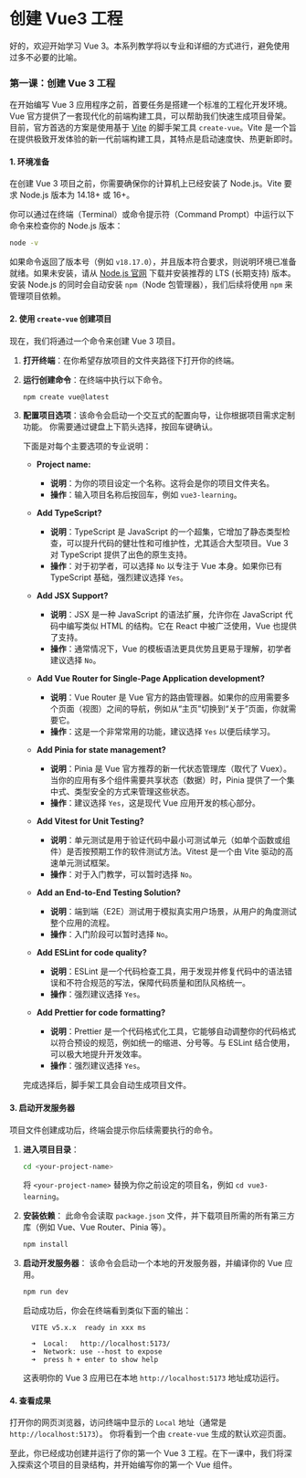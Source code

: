 # 创建 Vue3 工程

好的，欢迎开始学习 Vue 3。本系列教学将以专业和详细的方式进行，避免使用过多不必要的比喻。

### **第一课：创建 Vue 3 工程**

在开始编写 Vue 3 应用程序之前，首要任务是搭建一个标准的工程化开发环境。Vue 官方提供了一套现代化的前端构建工具，可以帮助我们快速生成项目骨架。目前，官方首选的方案是使用基于 [Vite](https://vitejs.dev/) 的脚手架工具 `create-vue`。Vite 是一个旨在提供极致开发体验的新一代前端构建工具，其特点是启动速度快、热更新即时。

#### **1. 环境准备**

在创建 Vue 3 项目之前，你需要确保你的计算机上已经安装了 Node.js。Vite 要求 Node.js 版本为 14.18+ 或 16+。

你可以通过在终端（Terminal）或命令提示符（Command Prompt）中运行以下命令来检查你的 Node.js 版本：

```bash
node -v
```

如果命令返回了版本号（例如 `v18.17.0`），并且版本符合要求，则说明环境已准备就绪。如果未安装，请从 [Node.js 官网](https://nodejs.org/) 下载并安装推荐的 LTS (长期支持) 版本。 安装 Node.js 的同时会自动安装 `npm`（Node 包管理器），我们后续将使用 `npm` 来管理项目依赖。

#### **2. 使用 `create-vue` 创建项目**

现在，我们将通过一个命令来创建 Vue 3 项目。

1.  **打开终端**：在你希望存放项目的文件夹路径下打开你的终端。

2.  **运行创建命令**：在终端中执行以下命令。

    ```bash
    npm create vue@latest
    ```

3.  **配置项目选项**：该命令会启动一个交互式的配置向导，让你根据项目需求定制功能。 你需要通过键盘上下箭头选择，按回车键确认。

    下面是对每个主要选项的专业说明：

    *   **Project name:**
        *   **说明**：为你的项目设定一个名称。这将会是你的项目文件夹名。
        *   **操作**：输入项目名称后按回车，例如 `vue3-learning`。

    *   **Add TypeScript?**
        *   **说明**：TypeScript 是 JavaScript 的一个超集，它增加了静态类型检查，可以提升代码的健壮性和可维护性，尤其适合大型项目。Vue 3 对 TypeScript 提供了出色的原生支持。
        *   **操作**：对于初学者，可以选择 `No` 以专注于 Vue 本身。如果你已有 TypeScript 基础，强烈建议选择 `Yes`。

    *   **Add JSX Support?**
        *   **说明**：JSX 是一种 JavaScript 的语法扩展，允许你在 JavaScript 代码中编写类似 HTML 的结构。它在 React 中被广泛使用，Vue 也提供了支持。
        *   **操作**：通常情况下，Vue 的模板语法更具优势且更易于理解，初学者建议选择 `No`。

    *   **Add Vue Router for Single-Page Application development?**
        *   **说明**：Vue Router 是 Vue 官方的路由管理器。如果你的应用需要多个页面（视图）之间的导航，例如从“主页”切换到“关于”页面，你就需要它。
        *   **操作**：这是一个非常常用的功能，建议选择 `Yes` 以便后续学习。

    *   **Add Pinia for state management?**
        *   **说明**：Pinia 是 Vue 官方推荐的新一代状态管理库（取代了 Vuex）。当你的应用有多个组件需要共享状态（数据）时，Pinia 提供了一个集中式、类型安全的方式来管理这些状态。
        *   **操作**：建议选择 `Yes`，这是现代 Vue 应用开发的核心部分。

    *   **Add Vitest for Unit Testing?**
        *   **说明**：单元测试是用于验证代码中最小可测试单元（如单个函数或组件）是否按预期工作的软件测试方法。Vitest 是一个由 Vite 驱动的高速单元测试框架。
        *   **操作**：对于入门教学，可以暂时选择 `No`。

    *   **Add an End-to-End Testing Solution?**
        *   **说明**：端到端（E2E）测试用于模拟真实用户场景，从用户的角度测试整个应用的流程。
        *   **操作**：入门阶段可以暂时选择 `No`。

    *   **Add ESLint for code quality?**
        *   **说明**：ESLint 是一个代码检查工具，用于发现并修复代码中的语法错误和不符合规范的写法，保障代码质量和团队风格统一。
        *   **操作**：强烈建议选择 `Yes`。

    *   **Add Prettier for code formatting?**
        *   **说明**：Prettier 是一个代码格式化工具，它能够自动调整你的代码格式以符合预设的规范，例如统一的缩进、分号等。与 ESLint 结合使用，可以极大地提升开发效率。
        *   **操作**：强烈建议选择 `Yes`。

    完成选择后，脚手架工具会自动生成项目文件。

#### **3. 启动开发服务器**

项目文件创建成功后，终端会提示你后续需要执行的命令。

1.  **进入项目目录**：

    ```bash
    cd <your-project-name> 
    ```
    将 `<your-project-name>` 替换为你之前设定的项目名，例如 `cd vue3-learning`。

2.  **安装依赖**：
    此命令会读取 `package.json` 文件，并下载项目所需的所有第三方库（例如 Vue、Vue Router、Pinia 等）。

    ```bash
    npm install
    ```

3.  **启动开发服务器**：
    该命令会启动一个本地的开发服务器，并编译你的 Vue 应用。

    ```bash
    npm run dev
    ```

    启动成功后，你会在终端看到类似下面的输出：

    ```
      VITE v5.x.x  ready in xxx ms
    
      ➜  Local:   http://localhost:5173/
      ➜  Network: use --host to expose
      ➜  press h + enter to show help
    ```

    这表明你的 Vue 3 应用已在本地 `http://localhost:5173` 地址成功运行。

#### **4. 查看成果**

打开你的网页浏览器，访问终端中显示的 `Local` 地址（通常是 `http://localhost:5173`）。 你将看到一个由 `create-vue` 生成的默认欢迎页面。

至此，你已经成功创建并运行了你的第一个 Vue 3 工程。在下一课中，我们将深入探索这个项目的目录结构，并开始编写你的第一个 Vue 组件。